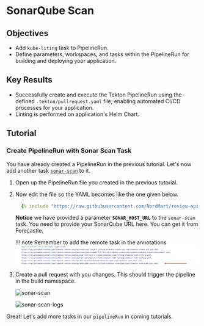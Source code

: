 # SonarQube Scan

## Objectives

- Add `kube-liting` task to PipelineRun.
- Define parameters, workspaces, and tasks within the PipelineRun for building and deploying your application.

## Key Results

- Successfully create and execute the Tekton PipelineRun using the defined `.tekton/pullrequest.yaml` file, enabling automated CI/CD processes for your application.
- Linting is performed on application's Helm Chart.

## Tutorial

### Create PipelineRun with Sonar Scan Task

You have already created a PipelineRun in the previous tutorial. Let's now add another task [`sonar-scan`](https://github.com/stakater-tekton-catalog/sonarqube-scan) to it.

1. Open up the PipelineRun file you created in the previous tutorial.
1. Now edit the file so the YAML becomes like the one given below.

    ```yaml
      {% include "https://raw.githubusercontent.com/NordMart/review-api/main/.tekton/sonarqube_scan.yaml" %}
    ```

    **Notice** we have provided a parameter **`SONAR_HOST_URL`** to the `sonar-scan` task. You need to provide your SonarQube URL here. You can get it from Forecastle.

    !!! note
        Remember to add the remote task in the annotations
        ![`sonar-scan`](images/sonar-scan-annotation.png)

1. Create a pull request with you changes. This should trigger the pipeline in the build namespace.

    ![`sonar-scan`](images/sonar-scan.png)

    ![`sonar-scan-logs`](images/sonar-scan-logs.png)

Great! Let's add more tasks in our `pipelineRun` in coming tutorials.
